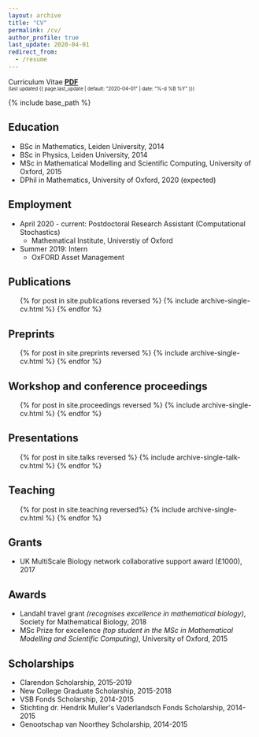 ```yaml
---
layout: archive
title: "CV"
permalink: /cv/
author_profile: true
last_update: 2020-04-01
redirect_from:
  - /resume
---
```

<i class="fas fa-file-pdf"></i>
Curriculum Vitae [**PDF**](https://cbeentjes.github.io/files/CV/CVBeentjes.pdf)  
<sub><sup>(last updated {{ page.last_update | default: "2020-04-01" | date: "%-d %B %Y" }})</sup></sub>

{% include base_path %}

Education
----
* BSc in Mathematics, Leiden University, 2014
* BSc in Physics, Leiden University, 2014
* MSc in Mathematical Modelling and Scientific Computing, University of Oxford, 2015
* DPhil in Mathematics, University of Oxford, 2020 (expected)

Employment
----
* April 2020 - current: Postdoctoral Research Assistant (Computational Stochastics)
  * Mathematical Institute, Universtiy of Oxford
* Summer 2019: Intern
  * OxFORD Asset Management

Publications
----
  <ul>{% for post in site.publications reversed %}
    {% include archive-single-cv.html %}
  {% endfor %}</ul>

Preprints
----
  <ul>{% for post in site.preprints reversed %}
    {% include archive-single-cv.html %}
  {% endfor %}</ul>

Workshop and conference proceedings
----
  <ul>{% for post in site.proceedings reversed %}
    {% include archive-single-cv.html %}
  {% endfor %}</ul>
  
Presentations
----
  <ul>{% for post in site.talks reversed %}
    {% include archive-single-talk-cv.html %}
  {% endfor %}</ul>
  
Teaching
----
  <ul>{% for post in site.teaching reversed%}
    {% include archive-single-cv.html %}
  {% endfor %}</ul>
  
Grants
----
* UK MultiScale Biology network collaborative support award (£1000), 2017

Awards
----
* Landahl travel grant *(recognises excellence in mathematical biology)*, Society for Mathematical Biology, 2018
* MSc Prize for excellence *(top student in the MSc in Mathematical Modelling and Scientific Computing)*, University of Oxford, 2015

Scholarships
----
* Clarendon Scholarship, 2015-2019
* New College Graduate Scholarship, 2015-2018
* VSB Fonds Scholarship, 2014-2015
* Stichting dr. Hendrik Muller's Vaderlandsch Fonds Scholarship, 2014-2015
* Genootschap van Noorthey Scholarship, 2014-2015
